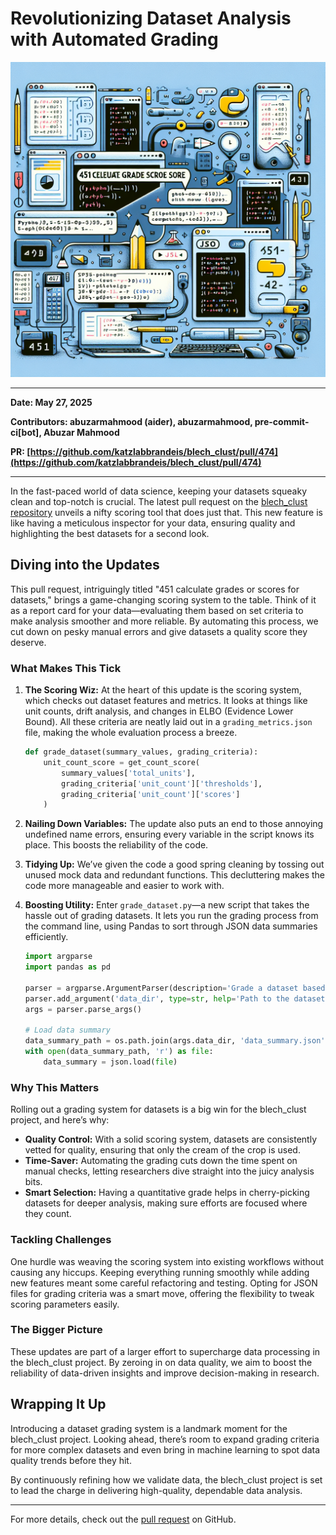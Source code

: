 # Revolutionizing Dataset Analysis with Automated Grading

![Technical illustration showing data grading system with code snippets, Python logo, and data visualization elements](images/20250527171602_PR474_Create_a_technical_illustration_for_a_blog_post_ab.png)

---

**Date: May 27, 2025**

**Contributors: abuzarmahmood (aider), abuzarmahmood, pre-commit-ci[bot], Abuzar Mahmood**

**PR: [https://github.com/katzlabbrandeis/blech_clust/pull/474](https://github.com/katzlabbrandeis/blech_clust/pull/474)**

---

In the fast-paced world of data science, keeping your datasets squeaky clean and top-notch is crucial. The latest pull request on the [blech_clust repository](https://github.com/katzlabbrandeis/blech_clust/pull/474) unveils a nifty scoring tool that does just that. This new feature is like having a meticulous inspector for your data, ensuring quality and highlighting the best datasets for a second look.

## Diving into the Updates

This pull request, intriguingly titled "451 calculate grades or scores for datasets," brings a game-changing scoring system to the table. Think of it as a report card for your data—evaluating them based on set criteria to make analysis smoother and more reliable. By automating this process, we cut down on pesky manual errors and give datasets a quality score they deserve.

### What Makes This Tick

1. **The Scoring Wiz:**
   At the heart of this update is the scoring system, which checks out dataset features and metrics. It looks at things like unit counts, drift analysis, and changes in ELBO (Evidence Lower Bound). All these criteria are neatly laid out in a `grading_metrics.json` file, making the whole evaluation process a breeze.

   ```python
   def grade_dataset(summary_values, grading_criteria):
       unit_count_score = get_count_score(
           summary_values['total_units'],
           grading_criteria['unit_count']['thresholds'],
           grading_criteria['unit_count']['scores']
       )
   ```

2. **Nailing Down Variables:**
   The update also puts an end to those annoying undefined name errors, ensuring every variable in the script knows its place. This boosts the reliability of the code.

3. **Tidying Up:**
   We’ve given the code a good spring cleaning by tossing out unused mock data and redundant functions. This decluttering makes the code more manageable and easier to work with.

4. **Boosting Utility:**
   Enter `grade_dataset.py`—a new script that takes the hassle out of grading datasets. It lets you run the grading process from the command line, using Pandas to sort through JSON data summaries efficiently.

   ```python
   import argparse
   import pandas as pd
   
   parser = argparse.ArgumentParser(description='Grade a dataset based on specified criteria.')
   parser.add_argument('data_dir', type=str, help='Path to the dataset directory.')
   args = parser.parse_args()
   
   # Load data summary
   data_summary_path = os.path.join(args.data_dir, 'data_summary.json')
   with open(data_summary_path, 'r') as file:
       data_summary = json.load(file)
   ```

### Why This Matters

Rolling out a grading system for datasets is a big win for the blech_clust project, and here’s why:

- **Quality Control:** With a solid scoring system, datasets are consistently vetted for quality, ensuring that only the cream of the crop is used.
- **Time-Saver:** Automating the grading cuts down the time spent on manual checks, letting researchers dive straight into the juicy analysis bits.
- **Smart Selection:** Having a quantitative grade helps in cherry-picking datasets for deeper analysis, making sure efforts are focused where they count.

### Tackling Challenges

One hurdle was weaving the scoring system into existing workflows without causing any hiccups. Keeping everything running smoothly while adding new features meant some careful refactoring and testing. Opting for JSON files for grading criteria was a smart move, offering the flexibility to tweak scoring parameters easily.

### The Bigger Picture

These updates are part of a larger effort to supercharge data processing in the blech_clust project. By zeroing in on data quality, we aim to boost the reliability of data-driven insights and improve decision-making in research.

## Wrapping It Up

Introducing a dataset grading system is a landmark moment for the blech_clust project. Looking ahead, there’s room to expand grading criteria for more complex datasets and even bring in machine learning to spot data quality trends before they hit.

By continuously refining how we validate data, the blech_clust project is set to lead the charge in delivering high-quality, dependable data analysis.

---

For more details, check out the [pull request](https://github.com/katzlabbrandeis/blech_clust/pull/474) on GitHub.
